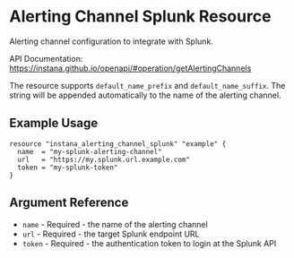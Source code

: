 # Alerting Channel Splunk Resource

Alerting channel configuration to integrate with Splunk.

API Documentation: <https://instana.github.io/openapi/#operation/getAlertingChannels>

The resource supports `default_name_prefix` and `default_name_suffix`. The string will be appended automatically
to the name of the alerting channel.

## Example Usage

```hcl
resource "instana_alerting_channel_splunk" "example" {
  name  = "my-splunk-alerting-channel"
  url   = "https://my.splunk.url.example.com"
  token = "my-splunk-token"
}
```

## Argument Reference

* `name` - Required - the name of the alerting channel
* `url` - Required - the target Splunk endpoint URL
* `token` - Required - the authentication token to login at the Splunk API
